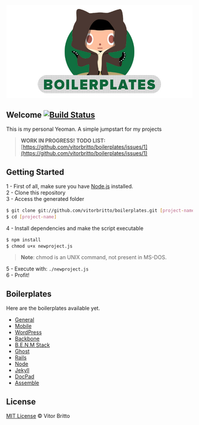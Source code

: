 ![Boilerplates Logo](logo-bp.jpg "Boilerplates")

## Welcome [![Build Status](https://travis-ci.org/vitorbritto/boilerplates.png)](https://travis-ci.org/vitorbritto/boilerplates)

This is my personal Yeoman. A simple jumpstart for my projects

> **WORK IN PROGRESS!**
> **TODO LIST:** [https://github.com/vitorbritto/boilerplates/issues/1](https://github.com/vitorbritto/boilerplates/issues/1)


## Getting Started

1 - First of all, make sure you have [Node.js](http://nodejs.org/) installed. <br/>
2 - Clone this repository <br/>
3 - Access the generated folder

```bash
$ git clone git://github.com/vitorbritto/boilerplates.git [project-name]
$ cd [project-name]
```

4 - Install dependencies and make the script executable

```bash
$ npm install
$ chmod u+x newproject.js
```

> **Note**: chmod is an UNIX command, not present in MS-DOS.

5 - Execute with: `./newproject.js` <br/>
6 - Profit!


## Boilerplates

Here are the boilerplates available yet.

- [General](lib/templates/general/)
- [Mobile](lib/templates/mobile/)
- [WordPress](lib/templates/wordpress/)
- [Backbone](lib/templates/backbone/)
- [B.E.N.M Stack](lib/templates/benmstack/)
- [Ghost](lib/templates/ghost/)
- [Rails](lib/templates/rails/)
- [Node](lib/templates/node/)
- [Jekyll](lib/templates/jekyll/)
- [DocPad](lib/templates/docpad/)
- [Assemble](lib/templates/assemble/)


## License

[MIT License](http://vitorbritto.mit-license.org/) © Vitor Britto
